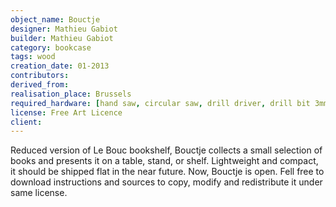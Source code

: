 ```yaml
---
object_name: Bouctje
designer: Mathieu Gabiot
builder: Mathieu Gabiot
category: bookcase
tags: wood
creation_date: 01-2013
contributors:
derived_from:
realisation_place: Brussels
required_hardware: [hand saw, circular saw, drill driver, drill bit 3mm, sander, sand paper]
license: Free Art Licence
client:
---
```

Reduced version of Le Bouc bookshelf, Bouctje collects a small selection of books and presents it on a table, stand, or shelf. Lightweight and compact, it should be shipped flat in the near future. Now, Bouctje is open. Fell free to download instructions and sources to copy, modify and redistribute it under same license.
